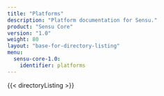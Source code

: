 ```yaml
---
title: "Platforms"
description: "Platform documentation for Sensu."
product: "Sensu Core"
version: "1.0"
weight: 80
layout: "base-for-directory-listing"
menu:
  sensu-core-1.0:
    identifier: platforms
---
```


{{< directoryListing >}}
